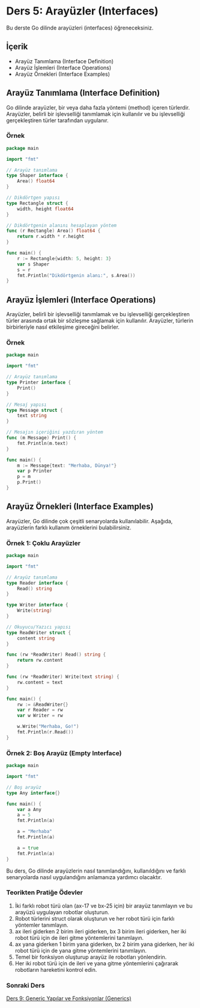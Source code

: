 # Ders 5: Arayüzler (Interfaces)

Bu derste Go dilinde arayüzleri (interfaces) öğreneceksiniz.

## İçerik

- Arayüz Tanımlama (Interface Definition)
- Arayüz İşlemleri (Interface Operations)
- Arayüz Örnekleri (Interface Examples)

## Arayüz Tanımlama (Interface Definition)

Go dilinde arayüzler, bir veya daha fazla yöntemi (method) içeren türlerdir. Arayüzler, belirli bir işlevselliği tanımlamak için kullanılır ve bu işlevselliği gerçekleştiren türler tarafından uygulanır.

### Örnek

```go
package main

import "fmt"

// Arayüz tanımlama
type Shaper interface {
    Area() float64
}

// Dikdörtgen yapısı
type Rectangle struct {
    width, height float64
}

// Dikdörtgenin alanını hesaplayan yöntem
func (r Rectangle) Area() float64 {
    return r.width * r.height
}

func main() {
    r := Rectangle{width: 5, height: 3}
    var s Shaper
    s = r
    fmt.Println("Dikdörtgenin alanı:", s.Area())
}
```

## Arayüz İşlemleri (Interface Operations)

Arayüzler, belirli bir işlevselliği tanımlamak ve bu işlevselliği gerçekleştiren türler arasında ortak bir sözleşme sağlamak için kullanılır. Arayüzler, türlerin birbirleriyle nasıl etkileşime gireceğini belirler.

### Örnek

```go
package main

import "fmt"

// Arayüz tanımlama
type Printer interface {
    Print()
}

// Mesaj yapısı
type Message struct {
    text string
}

// Mesajın içeriğini yazdıran yöntem
func (m Message) Print() {
    fmt.Println(m.text)
}

func main() {
    m := Message{text: "Merhaba, Dünya!"}
    var p Printer
    p = m
    p.Print()
}
```

## Arayüz Örnekleri (Interface Examples)

Arayüzler, Go dilinde çok çeşitli senaryolarda kullanılabilir. Aşağıda, arayüzlerin farklı kullanım örneklerini bulabilirsiniz.

### Örnek 1: Çoklu Arayüzler

```go
package main

import "fmt"

// Arayüz tanımlama
type Reader interface {
    Read() string
}

type Writer interface {
    Write(string)
}

// Okuyucu/Yazıcı yapısı
type ReadWriter struct {
    content string
}

func (rw *ReadWriter) Read() string {
    return rw.content
}

func (rw *ReadWriter) Write(text string) {
    rw.content = text
}

func main() {
    rw := &ReadWriter{}
    var r Reader = rw
    var w Writer = rw

    w.Write("Merhaba, Go!")
    fmt.Println(r.Read())
}
```

### Örnek 2: Boş Arayüz (Empty Interface)

```go
package main

import "fmt"

// Boş arayüz
type Any interface{}

func main() {
    var a Any
    a = 5
    fmt.Println(a)

    a = "Merhaba"
    fmt.Println(a)

    a = true
    fmt.Println(a)
}
```

Bu ders, Go dilinde arayüzlerin nasıl tanımlandığını, kullanıldığını ve farklı senaryolarda nasıl uygulandığını anlamanıza yardımcı olacaktır.

### Teorikten Pratiğe Ödevler

1. İki farklı robot türü olan (ax-17 ve bx-25 için) bir arayüz tanımlayın ve bu arayüzü uygulayan robotlar oluşturun. 
2. Robot türlerini struct olarak oluşturun ve her robot türü için farklı yöntemler tanımlayın.
3. ax ileri giderken 2 birim ileri giderken, bx 3 birim ileri giderken, her iki robot türü için de ileri gitme yöntemlerini tanımlayın.
4. ax yana giderken 1 birim yana giderken, bx 2 birim yana giderken, her iki robot türü için de yana gitme yöntemlerini tanımlayın.
5. Temel bir fonksiyon oluşturup arayüz ile robotları yönlendirin.
6. Her iki robot türü için de ileri ve yana gitme yöntemlerini çağırarak robotların hareketini kontrol edin.

### Sonraki Ders 

[Ders 9: Generic Yapılar ve Fonksiyonlar (Generics)](../ders9/README.md)